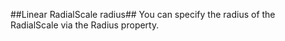 ##Linear RadialScale radius##
You can specify the radius of the RadialScale via the Radius property.